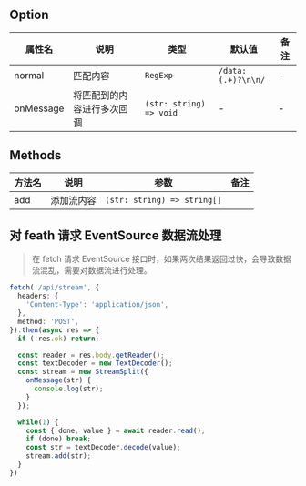 
## Option

| 属性名 | 说明 | 类型 | 默认值 | 备注 |
| --- | --- | --- | --- | --- |
| normal | 匹配内容 | `RegExp` | `/data:(.+)?\n\n/` | - |
| onMessage | 将匹配到的内容进行多次回调 | `(str: string) => void` | - | - |

## Methods

| 方法名 | 说明 | 参数 | 备注 |
| --- | --- | --- | --- |
| add | 添加流内容 | `(str: string) => string[]` | |

## 对 feath 请求 EventSource 数据流处理

> 在 fetch 请求 EventSource 接口时，如果两次结果返回过快，会导致数据流混乱，需要对数据流进行处理。

```ts
fetch('/api/stream', {
  headers: {
    'Content-Type': 'application/json',
  },
  method: 'POST',
}).then(async res => {
  if (!res.ok) return;

  const reader = res.body.getReader();
  const textDecoder = new TextDecoder();
  const stream = new StreamSplit({
    onMessage(str) {
      console.log(str);
    }
  });

  while(1) {
    const { done, value } = await reader.read();
    if (done) break;
    const str = textDecoder.decode(value);
    stream.add(str);
  }
})
```

